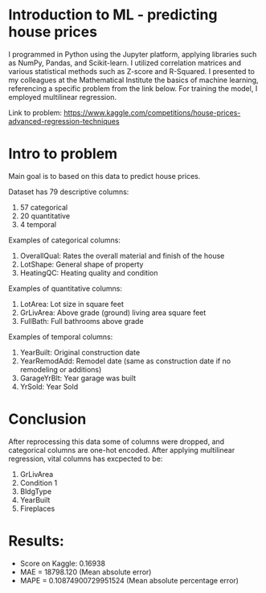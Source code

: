 # Introduction to ML - predicting house prices

I programmed in Python using the Jupyter platform, applying libraries such as NumPy, Pandas, and Scikit-learn. I utilized correlation matrices and various statistical methods such as Z-score and R-Squared. I presented to my colleagues at the Mathematical Institute the basics of machine learning, referencing a specific problem from the link below. For training the model, I employed multilinear regression.

Link to problem:
https://www.kaggle.com/competitions/house-prices-advanced-regression-techniques

# Intro to problem

Main goal is to based on this data to predict house prices.

Dataset has 79 descriptive columns:
1. 57 categorical
2. 20 quantitative
3. 4 temporal

Examples of categorical columns:
1. OverallQual: Rates the overall material and finish of the house
2. LotShape: General shape of property
3. HeatingQC: Heating quality and condition


Examples of quantitative columns:
1. LotArea: Lot size in square feet
2. GrLivArea: Above grade (ground) living area square feet
3. FullBath: Full bathrooms above grade


Examples of temporal columns:
1. YearBuilt: Original construction date
2. YearRemodAdd: Remodel date (same as construction date if no remodeling or additions)
3. GarageYrBlt: Year garage was built
4. YrSold: Year Sold

# Conclusion
After reprocessing this data some of columns were dropped, and categorical columns are one-hot encoded. After applying multilinear regression, vital columns has excpected to be:
  1. GrLivArea
  2. Condition 1
  3. BldgType
  4. YearBuilt
  5. Fireplaces

# Results:
- Score on Kaggle: 0.16938
- MAE = 18798.120 (Mean absolute error)
- MAPE = 0.10874900729951524 (Mean absolute percentage error)
